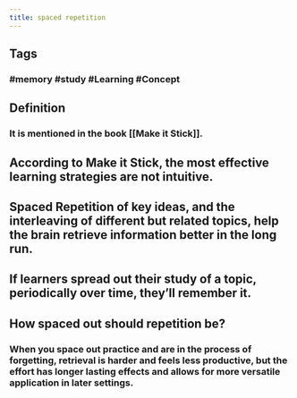 ```yaml
---
title: spaced repetition
---
```


## Tags
### #memory #study #Learning #Concept
## Definition
###
### It is mentioned in the book [[Make it Stick]].
## According to Make it Stick, the most effective learning strategies are not intuitive.
## Spaced Repetition of key ideas, and the interleaving of different but related topics, help the brain retrieve information better in the long run.
## If learners spread out their study of a topic, periodically over time, they’ll remember it.
## How spaced out should repetition be?
### When you space out practice and are in the process of forgetting, retrieval is harder and feels less productive, but the effort has longer lasting effects and allows for more versatile application in later settings.
##
